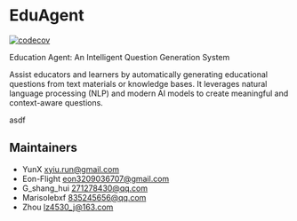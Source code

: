 # EduAgent

[![codecov](https://codecov.io/gh/im-zhong/eduagent/branch/main/graph/badge.svg)](https://codecov.io/gh/im-zhong/eduagent)

Education Agent: An Intelligent Question Generation System

Assist educators and learners by automatically generating educational questions from text materials or knowledge bases. It leverages natural language processing (NLP) and modern AI models to create meaningful and context-aware questions.

asdf

## Maintainers

- YunX <xyiu.run@gmail.com>
- Eon-Flight <eon3209036707@gmail.com>
- G_shang_hui <271278430@qq.com>
- Marisolebxf <835245656@qq.com>
- Zhou <lz4530_j@163.com>
